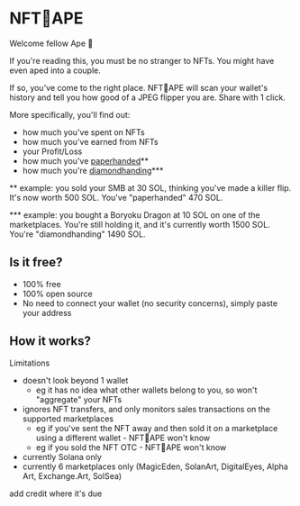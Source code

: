 # NFT🍌APE 

Welcome fellow Ape 👋

If you're reading this, you must be no stranger to NFTs. You might have even aped into a couple.

If so, you've come to the right place. NFT🍌APE will scan your wallet's history and tell you how good of a JPEG flipper you are. Share with 1 click.

More specifically, you'll find out: 

- how much you've spent on NFTs
- how much you've earned from NFTs
- your Profit/Loss
- how much you've [paperhanded](https://mywallst.com/blog/what-does-paper-hands-mean/)**
- how much you're [diamondhanding](https://mywallst.com/blog/what-does-diamond-hands-mean/)***

** example: you sold your SMB at 30 SOL, thinking you've made a killer flip. It's now worth 500 SOL. You've "paperhanded" 470 SOL.

*** example: you bought a Boryoku Dragon at 10 SOL on one of the marketplaces. You're still holding it, and it's currently worth 1500 SOL. You're "diamondhanding" 1490 SOL.

## Is it free?

- 100% free
- 100% open source
- No need to connect your wallet (no security concerns), simply paste your address

## How it works?

Limitations
- doesn't look beyond 1 wallet
  - eg it has no idea what other wallets belong to you, so won't "aggregate" your NFTs
- ignores NFT transfers, and only monitors sales transactions on the supported marketplaces 
  - eg if you've sent the NFT away and then sold it on a marketplace using a different wallet - NFT🍌APE won't know
  - eg if you sold the NFT OTC - NFT🍌APE won't know
- currently Solana only
- currently 6 marketplaces only (MagicEden, SolanArt, DigitalEyes, Alpha Art, Exchange.Art, SolSea)



add credit where it's due
